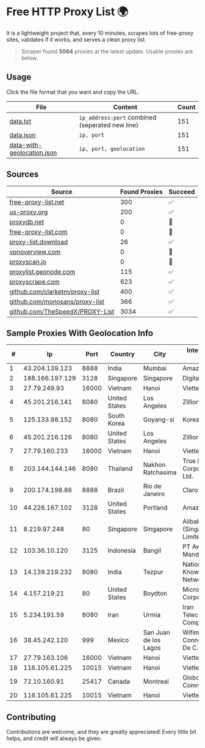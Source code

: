 
# Free HTTP Proxy List 🌍

It is a lightweight project that, every 10 minutes, scrapes lots of free-proxy sites, validates if it works, and serves a clean proxy list.


> Scraper found **5064** proxies at the latest update. Usable proxies are below.

## Usage

Click the file format that you want and copy the URL.


|File|Content|Count|
|----|-------|-----|
|[data.txt](https://raw.githubusercontent.com/themiralay/Proxy-List-World/master/data.txt)|`ip_address:port` combined (seperated new line)|151|
|[data.json](https://raw.githubusercontent.com/themiralay/Proxy-List-World/master/data.json)|`ip, port`|151|
|[data-with-geolocation.json](https://raw.githubusercontent.com/themiralay/Proxy-List-World/master/data-with-geolocation.json)|`ip, port, geolocation`|151|

## Sources

|Source|Found Proxies|Succeed|
|------|-------------|-------|
|[free-proxy-list.net](https://free-proxy-list.net)|300|✅|
|[us-proxy.org](https://www.us-proxy.org)|200|✅|
|[proxydb.net](http://proxydb.net)|0|🚫|
|[free-proxy-list.com](https://free-proxy-list.com/?page=&port=&type%5B%5D=http&type%5B%5D=https&up_time=0&search=Search)|0|🚫|
|[proxy-list.download](https://www.proxy-list.download/HTTP)|26|✅|
|[vpnoverview.com](https://vpnoverview.com/privacy/anonymous-browsing/free-proxy-servers)|0|🚫|
|[proxyscan.io](https://www.proxyscan.io)|0|🚫|
|[proxylist.geonode.com](https://proxylist.geonode.com/api/proxy-list?limit=300&page=1&sort_by=lastChecked&sort_type=desc&protocols=http,https)|115|✅|
|[proxyscrape.com](https://api.proxyscrape.com/v2/?request=displayproxies&protocol=http&timeout=10000&country=all&ssl=all&anonymity=all)|623|✅|
|[github.com/clarketm/proxy-list](https://raw.githubusercontent.com/clarketm/proxy-list/master/proxy-list-raw.txt)|400|✅|
|[github.com/monosans/proxy-list](https://raw.githubusercontent.com/monosans/proxy-list/main/proxies/http.txt)|366|✅|
|[github.com/TheSpeedX/PROXY-List](https://raw.githubusercontent.com/TheSpeedX/PROXY-List/master/http.txt)|3034|✅|


## Sample Proxies With Geolocation Info

|#|Ip|Port|Country|City|Internet Service Provider|
|-|--|----|-------|----|-------------------------|
|1|43.204.139.123|8888|India|Mumbai|Amazon.com, Inc.|
|2|188.166.197.129|3128|Singapore|Singapore|DigitalOcean, LLC|
|3|27.79.249.93|16000|Vietnam|Hanoi|Viettel Corporation|
|4|45.201.216.141|8080|United States|Los Angeles|Zillion Network Inc.|
|5|125.133.98.152|8080|South Korea|Goyang-si|Korea Telecom|
|6|45.201.216.126|8080|United States|Los Angeles|Zillion Network Inc.|
|7|27.79.160.233|16000|Vietnam|Hanoi|Viettel Corporation|
|8|203.144.144.146|8080|Thailand|Nakhon Ratchasima|True Internet Corporation CO. Ltd.|
|9|200.174.198.86|8888|Brazil|Rio de Janeiro|Claro S.A|
|10|44.226.167.102|3128|United States|Portland|Amazon.com, Inc.|
|11|8.219.97.248|80|Singapore|Singapore|Alibaba Cloud (Singapore) Private Limited|
|12|103.36.10.120|3125|Indonesia|Bangil|PT Awinet Global Mandiri|
|13|14.139.219.232|8080|India|Tezpur|National Knowledge Network|
|14|4.157.219.21|80|United States|Boydton|Microsoft Corporation|
|15|5.234.191.59|8080|Iran|Urmia|Iran Telecommunication Company PJS|
|16|38.45.242.120|999|Mexico|San Juan de los Lagos|Wifimax Connection S.a.s De C.V|
|17|27.79.163.106|16000|Vietnam|Hanoi|Viettel Corporation|
|18|116.105.61.225|10015|Vietnam|Hanoi|Viettel Corporation|
|19|72.10.160.91|25417|Canada|Montreal|GloboTech Communications|
|20|116.105.61.225|10015|Vietnam|Hanoi|Viettel Corporation|



## Contributing

Contributions are welcome, and they are greatly appreciated! Every
little bit helps, and credit will always be given.

